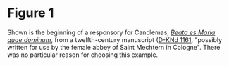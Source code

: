 # Figure 1

Shown is the beginning of a responsory for  Candlemas, 
[*Beata es Maria quae dominum*](http://cantus.uwaterloo.ca/chant/603452), 
from a twelfth-century manuscript 
([D-KNd 1161](http://cantus.uwaterloo.ca/source/601861),
"possibly written for use by the female abbey of Saint Mechtern in Cologne".
There was no particular reason for choosing this example.